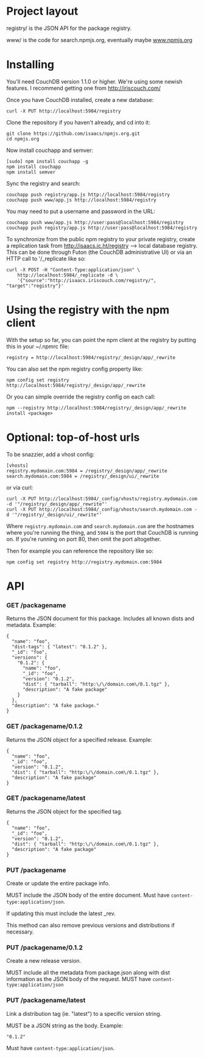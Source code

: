 # Project layout

registry/ is the JSON API for the package registry.

www/ is the code for search.npmjs.org, eventually maybe www.npmjs.org

# Installing

You'll need CouchDB version 1.1.0 or higher.  We're using some newish features.
I recommend getting one from http://iriscouch.com/

Once you have CouchDB installed, create a new database:

    curl -X PUT http://localhost:5984/registry

Clone the repository if you haven't already, and cd into it:

    git clone https://github.com/isaacs/npmjs.org.git
    cd npmjs.org

Now install couchapp and semver:

    [sudo] npm install couchapp -g
    npm install couchapp
    npm install semver

Sync the registry and search:

    couchapp push registry/app.js http://localhost:5984/registry
    couchapp push www/app.js http://localhost:5984/registry

You may need to put a username and password in the URL:

    couchapp push www/app.js http://user:pass@localhost:5984/registry
    couchapp push registry/app.js http://user:pass@localhost:5984/registry

To synchronize from the public npm registry to your private registry,
create a replication task from http://isaacs.ic.ht/registry --> local
database registry. This can be done through Futon (the CouchDB administrative
UI) or via an HTTP call to '/_replicate like so:

    curl -X POST -H "Content-Type:application/json" \
        http://localhost:5984/_replicate -d \
        '{"source":"http://isaacs.iriscouch.com/registry/", "target":"registry"}'

# Using the registry with the npm client

With the setup so far, you can point the npm client at the registry by
putting this in your ~/.npmrc file:

    registry = http://localhost:5984/registry/_design/app/_rewrite

You can also set the npm registry config property like:

    npm config set registry http://localhost:5984/registry/_design/app/_rewrite

Or you can simple override the registry config on each call:

    npm --registry http://localhost:5984/registry/_design/app/_rewrite install <package>

# Optional: top-of-host urls

To be snazzier, add a vhost config:

    [vhosts]
    registry.mydomain.com:5984 = /registry/_design/app/_rewrite
    search.mydomain.com:5984 = /registry/_design/ui/_rewrite

or via curl:

    curl -X PUT http://localhost:5984/_config/vhosts/registry.mydomain.com -d '"/registry/_design/app/_rewrite"'
    curl -X PUT http://localhost:5984/_config/vhosts/search.mydomain.com -d '"/registry/_design/ui/_rewrite"'

Where `registry.mydomain.com` and `search.mydomain.com` are
the hostnames where you're running the thing, and `5984` is the
port that CouchDB is running on. If you're running on port 80,
then omit the port altogether.

Then for example you can reference the repository like so:

    npm config set registry http://registry.mydomain.com:5984

# API

### GET /packagename

Returns the JSON document for this package. Includes all known dists
and metadata. Example:

    {
      "name": "foo",
      "dist-tags": { "latest": "0.1.2" },
      "_id": "foo",
      "versions": {
        "0.1.2": {
          "name": "foo",
          "_id": "foo",
          "version": "0.1.2",
          "dist": { "tarball": "http:\/\/domain.com\/0.1.tgz" },
          "description": "A fake package"
        }
      },
      "description": "A fake package."
    }

### GET /packagename/0.1.2

Returns the JSON object for a specified release. Example:

    {
      "name": "foo",
      "_id": "foo",
      "version": "0.1.2",
      "dist": { "tarball": "http:\/\/domain.com\/0.1.tgz" },
      "description": "A fake package"
    }

### GET /packagename/latest

Returns the JSON object for the specified tag.

    {
      "name": "foo",
      "_id": "foo",
      "version": "0.1.2",
      "dist": { "tarball": "http:\/\/domain.com\/0.1.tgz" },
      "description": "A fake package"
    }

### PUT /packagename

Create or update the entire package info.

MUST include the JSON body of the entire document. Must have
`content-type:application/json`.

If updating this must include the latest _rev.

This method can also remove previous versions and distributions if necessary.

### PUT /packagename/0.1.2

Create a new release version. 

MUST include all the metadata from package.json along with dist information
as the JSON body of the request. MUST have `content-type:application/json`

### PUT /packagename/latest

Link a distribution tag (ie. "latest") to a specific version string.

MUST be a JSON string as the body. Example:

    "0.1.2"

Must have `content-type:application/json`.
